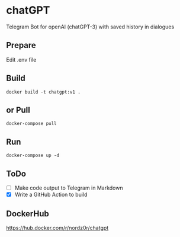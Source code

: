 # chatGPT
Telegram Bot for openAI (chatGPT-3) with saved history in dialogues

## Prepare
Edit .env file

## Build
```
docker build -t chatgpt:v1 .
```

## or Pull
```commandline
docker-compose pull 
```

## Run
```
docker-compose up -d
```

## ToDo
- [ ] Make code output to Telegram in Markdown
- [x] Write a GitHub Action to build

## DockerHub
https://hub.docker.com/r/nordz0r/chatgpt